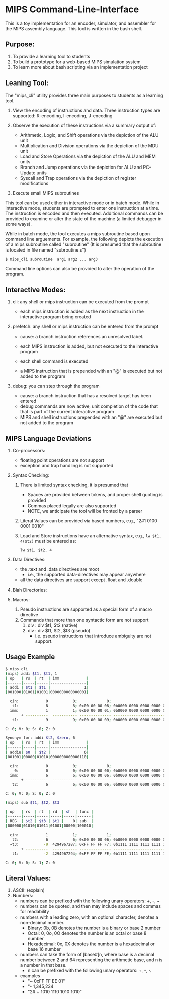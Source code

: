 # MIPS Command-Line-Interface

This is a toy implementation for an encoder, simulator, and assembler for the MIPS assembly language.  This tool is written in the bash shell.

## Purpose:

1. To provide a learning tool to students
1. To build a prototype for a web-based MIPS simulation system
1. To learn more about bash scripting via an implementation project


## Leaning Tool:

The "mips_cli" utility provides three main purposes to students as a learning tool.  

   1. View the encoding of instructions and data.
      Three instruction types are supported:  R-encoding, I-encoding, J-encoding

   1. Observe the execution of these instructions via a summary output of:
      - Arithmetic, Logic, and Shift operations via the depiction of the ALU unit
      - Multiplication and Division operations via the depiction of the MDU unit
      - Load and Store Operations via the depiction of the ALU and MEM units
      - Branch and Jump operations via the depiction for ALU and PC-Update units
      - Syscall and Trap operations via the depiction of register modifications

   1. Execute small MIPS subroutines

This tool can be used either in interactive mode or in batch mode.  While in interactive mode, students are prompted to enter one instruction at a time.  The instruction is encoded and then executed.  Additional commands can be provided to examine or alter the state of the machine (a limited debugger in some ways).

While in batch mode, the tool executes a mips subroutine based upon command line arguements.  For example, the following depicts the execution of a mips subroutine called "subroutine"  (It is presumed that the subroutine is located in file named "subroutine.s")

   ```bash
   $ mips_cli subroutine  arg1 arg2 ... arg3
   ```
Command line options can also be provided to alter the operation of the program.

## Interactive Modes:

1. cli:  any shell or mips instruction can be executed from the prompt
   - each mips instruction is added as the next instruction in the interactive program being created

1. prefetch: any shell or mips instruction can be entered from the prompt
   - cause: a branch instruction references an unresolved label.
   - each MIPS instruction is added, but not executed to the interactive program

   - each shell command is executed
   - a MIPS instruction that is prepended with an "@" is executed but not added to the program

1. debug: you can step through the program
   - cause: a branch instruction that has a resolved target has been entered
   - debug commands are now active, unit completion of the code that that is part of the current interactive program
   - MIPS and shell instructions prepended with an "@" are executed but not added to the program



## MIPS Language Deviations
   1. Co-processors:
      - floating point operations are not support
      - exception and trap handling is not supported

   1. Syntax Checking:
      1. There is limited syntax checking, it is presumed that
         - Spaces are provided between tokens, and proper shell quoting is provided
         - Commas placed legally are also supported 
         - NOTE, we anticipate the tool will be fronted by a parser

      1. Literal Values can be provided via based numbers, e.g., "2#1 0100 0001 0010"

      1. Load and Store instructions have an alternative syntax, e.g., `lw $t1, 4($t2)` must be entered as:
         ```
         lw $t1, $t2, 4
         ```  

   1. Data Directives:
      - the .text and .data directives are moot
        - i.e., the supported data-directives may appear anywhere
      - all the data directives are support except .float and .double

   1. Blah Directories:

   1. Macros:
      1. Pseudo instructions are supported as a special form of a macro directive
      1. Commands that more than one syntactic form are not support
         1. div :  div $t1, $t2  (native)
         1. div :  div $t1, $t2, $t3 (pseudo)
            * i.e. pseudo instructions that introduce ambiguity are not support.


## Usage Example

   ```bash
   $ mips_cli
   (mips) addi $t1, $t1, 1
   | op   | rs  | rt  | imm            |
   |------|-----|-----|----------------|
   | addi | $t1 | $t1 |               1|
   |001000|01001|01001|0000000000000001|

     cin:            0           0;             0;                                         0;
      t1:            8           8; 0x00 00 00 08; 0b0000 0000 0000 0000 0000 0000 0000 1000;
     imm:            1           1; 0x00 00 00 01; 0b0000 0000 0000 0000 0000 0000 0000 0001; "1"
          + ----------  ----------- -------------- ------------------------------------------
      t1:            9           9; 0x00 00 00 09; 0b0000 0000 0000 0000 0000 0000 0000 1001;

   C: 0; V: 0; S: 0; Z: 0
 
 Synonym for: addi $t2, $zero, 6
   | op   | rs  | rt  | imm            |
   |------|-----|-----|----------------|
   | addiu| $0  | $t2 |               6|
   |001001|00000|01010|0000000000000110|

     cin:            0           0;             0;                                         0;
       0:            0           0; 0x00 00 00 00; 0b0000 0000 0000 0000 0000 0000 0000 0000;
     imm:            6           6; 0x00 00 00 06; 0b0000 0000 0000 0000 0000 0000 0000 0110; "6"
          + ----------  ----------- -------------- ------------------------------------------
      t2:            6           6; 0x00 00 00 06; 0b0000 0000 0000 0000 0000 0000 0000 0110;

   C: 0; V: 0; S: 0; Z: 0

(mips) sub $t1, $t2, $t3

   | op   | rs  | rt  | rd  | sh  | func |
   |------|-----|-----|-----|-----|------|
   | REG  | $t2 | $t3 | $t1 |    0| sub  |
   |000000|01010|01011|01001|00000|100010|

     cin:            1           1;             1;                                         1;
      t2:            6           6; 0x00 00 00 06; 0b0000 0000 0000 0000 0000 0000 0000 0110;
     ~t3:           -9  4294967287; 0xFF FF FF F7; 0b1111 1111 1111 1111 1111 1111 1111 0111;
          + ----------  ----------- -------------- ------------------------------------------
      t1:           -2  4294967294; 0xFF FF FF FE; 0b1111 1111 1111 1111 1111 1111 1111 1110;

   C: 0; V: 0; S: 1; Z: 0
   ```

## Literal Values:
   1. ASCII:  (explain)
   1. Numbers:
      - numbers can be prefixed with the following unary operators: +, -, ~
      - numbers can be quoted, and then may include spaces and commas for readability
      - numbers with a leading zero, with an optional character, denotes a non-decimal number.  
        - Binary: 0b, 0B denotes the number is a binary or base 2 number
        - Octal:  0, 0o, 0O denotes the number is an octal or base 8 number
        - Hexadecimal: 0x, 0X  denotes the number is a hexadecimal or base 16 number
      - numbers can take the form of [base#]n, where base is a decimal number between 2 and 64 representing the arithmetic base, and n is a number in that base.
        - n can be prefixed with the following unary operators: +, -, ~
      - examples
        - "~ 0xFF FF EE 01"
        - "- 1,345,234
         - "2# + 1010 1110 1010 1010"

